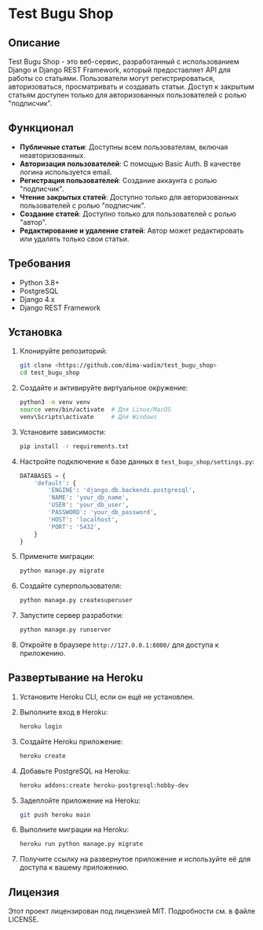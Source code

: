 # Test Bugu Shop

## Описание

Test Bugu Shop - это веб-сервис, разработанный с использованием Django и Django REST Framework, который предоставляет API для работы со статьями. Пользователи могут регистрироваться, авторизоваться, просматривать и создавать статьи. Доступ к закрытым статьям доступен только для авторизованных пользователей с ролью "подписчик". 

## Функционал

- **Публичные статьи**: Доступны всем пользователям, включая неавторизованных.
- **Авторизация пользователей**: С помощью Basic Auth. В качестве логина используется email.
- **Регистрация пользователей**: Создание аккаунта с ролью "подписчик".
- **Чтение закрытых статей**: Доступно только для авторизованных пользователей с ролью "подписчик".
- **Создание статей**: Доступно только для пользователей с ролью "автор".
- **Редактирование и удаление статей**: Автор может редактировать или удалять только свои статьи.

## Требования

- Python 3.8+
- PostgreSQL
- Django 4.x
- Django REST Framework

## Установка

1. Клонируйте репозиторий:

    ```bash
    git clone <https://github.com/dima-wadim/test_bugu_shop>
    cd test_bugu_shop
    ```

2. Создайте и активируйте виртуальное окружение:

    ```bash
    python3 -m venv venv
    source venv/bin/activate  # Для Linux/MacOS
    venv\Scripts\activate     # Для Windows
    ```

3. Установите зависимости:

    ```bash
    pip install -r requirements.txt
    ```

4. Настройте подключение к базе данных в `test_bugu_shop/settings.py`:

    ```python
    DATABASES = {
        'default': {
            'ENGINE': 'django.db.backends.postgresql',
            'NAME': 'your_db_name',
            'USER': 'your_db_user',
            'PASSWORD': 'your_db_password',
            'HOST': 'localhost',
            'PORT': '5432',
        }
    }
    ```

5. Примените миграции:

    ```bash
    python manage.py migrate
    ```

6. Создайте суперпользователя:

    ```bash
    python manage.py createsuperuser
    ```

7. Запустите сервер разработки:

    ```bash
    python manage.py runserver
    ```

8. Откройте в браузере `http://127.0.0.1:8000/` для доступа к приложению.

## Развертывание на Heroku

1. Установите Heroku CLI, если он ещё не установлен.

2. Выполните вход в Heroku:

    ```bash
    heroku login
    ```

3. Создайте Heroku приложение:

    ```bash
    heroku create
    ```

4. Добавьте PostgreSQL на Heroku:

    ```bash
    heroku addons:create heroku-postgresql:hobby-dev
    ```

5. Задеплойте приложение на Heroku:

    ```bash
    git push heroku main
    ```

6. Выполните миграции на Heroku:

    ```bash
    heroku run python manage.py migrate
    ```

7. Получите ссылку на развернутое приложение и используйте её для доступа к вашему приложению.

## Лицензия

Этот проект лицензирован под лицензией MIT. Подробности см. в файле LICENSE.
